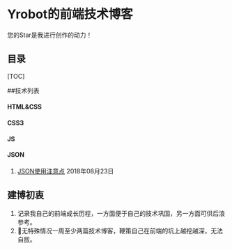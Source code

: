 # Yrobot的前端技术博客

您的Star是我进行创作的动力！

## 目录

[TOC]

##技术列表

#### HTML&CSS

#### CSS3

#### JS

#### JSON
1. [JSON使用注意点](JSON/JSON使用注意点/README.md) 2018年08月23日


## 建博初衷
1. 记录我自己的前端成长历程，一方面便于自己的技术巩固，另一方面可供后浪参考。
2. 无特殊情况一周至少两篇技术博客，鞭策自己在前端的坑上越挖越深，无法自拔。
